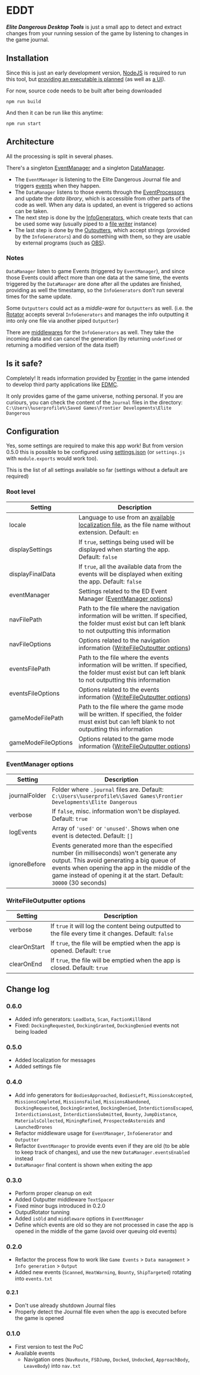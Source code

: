 # EDDT

**_Elite Dangerous Desktop Tools_** is just a small app to detect and extract changes from your running session of the game by listening to changes in the game journal.

## Installation

Since this is just an early development version, [NodeJS](https://nodejs.org/) is required to run this tool, but [providing an executable is planned](https://github.com/danikaze/eddt/issues/12) (as well as [a UI](https://github.com/danikaze/eddt/issues/11)).

For now, source code needs to be built after being downloaded

```
npm run build
```

And then it can be run like this anytime:

```
npm run start
```

## Architecture

All the processing is split in several phases.

There's a singleton [EventManager](src/ed/event-manager.ts) and a singleton [DataManager](src/ed/data-manager.ts).

- The `EventManager` is listening to the Elite Dangerous Journal file and triggers [events](src/ed/interfaces.ts) when they happen.
- The `DataManager` listens to those events through the [EventProcessors](src/event-processors) and update the _data library_, which is accessible from other parts of the code as well. When any data is updated, an event is triggered so actions can be taken.
- The next step is done by the [InfoGenerators](src/info-generators), which create texts that can be used some way (usually piped to a [file writer](src/outputters/write-file.ts) instance)
- The last step is done by the [Outputters](src/outputters), which accept strings (provided by the `InfoGenerators`) and do something with them, so they are usable by external programs (such as [OBS](https://obsproject.com/)).

### Notes

`DataManager` listen to game Events (triggered by `EventManager`), and since those Events could affect more than one data at the same time, the events triggered by the `DataManager` are done after all the updates are finished, providing as well the timestamp, so the `InfoGenerators` don't run several times for the same update.

Some `Outputters` could act as a _middle-ware_ for `Outputters` as well. (i.e. the [Rotator](src/outputters/rotator.ts) accepts several `InfoGenerators` and manages the info outputting it into only one file via another piped `Outputter`)

There are [middlewares](src/info-generators/middleware) for the `InfoGenerators` as well. They take the incoming data and can cancel the generation (by returning `undefined` or returning a modified version of the data itself)

## Is it safe?

Completely!
It reads information provided by [Frontier](https://frontier.co.uk/) in the game intended to develop third party applications like [EDMC](https://github.com/EDCD/EDMarketConnector).

It only provides game of the game universe, nothing personal.
If you are curiours, you can check the content of the `Journal` files in the directory: `C:\Users\%userprofile%\Saved Games\Frontier Developments\Elite Dangerous`

## Configuration

Yes, some settings are required to make this app work! But from version 0.5.0 this is possible to be configured using [settings.json](static/settings.json) (or `settings.js` with `module.exports` would work too).

This is the list of all settings available so far (settings without a default are required)

### Root level

| Setting             | Description                                                                                                                                                  |
| ------------------- | ------------------------------------------------------------------------------------------------------------------------------------------------------------ |
| locale              | Language to use from an [available localization file](static/locales), as the file name without extension. Default: `en`                                     |
| displaySettings     | If `true`, settings being used will be displayed when starting the app. Default: `false`                                                                     |
| displayFinalData    | If `true`, all the available data from the events will be displayed when exiting the app. Default: `false`                                                   |
| eventManager        | Settings related to the ED Event Manager ([EventManager options](#eventmanager-options))                                                                     |
| navFilePath         | Path to the file where the navigation information will be written. If specified, the folder must exist but can left blank to not outputting this information |
| navFileOptions      | Options related to the navigation information ([WriteFileOutputter options](#writefileoutputter-options))                                                    |
| eventsFilePath      | Path to the file where the events information will be written. If specified, the folder must exist but can left blank to not outputting this information     |
| eventsFileOptions   | Options related to the events information ([WriteFileOutputter options](#writefileoutputter-options))                                                        |
| gameModeFilePath    | Path to the file where the game mode will be written. If specified, the folder must exist but can left blank to not outputting this information              |
| gameModeFileOptions | Options related to the game mode information ([WriteFileOutputter options](#writefileoutputter-options))                                                     |

### EventManager options

| Setting       | Description                                                                                                                                                                                                                                                |
| ------------- | ---------------------------------------------------------------------------------------------------------------------------------------------------------------------------------------------------------------------------------------------------------- |
| journalFolder | Folder where `.journal` files are. Default: `C:\Users\%userprofile%\Saved Games\Frontier Developments\Elite Dangerous`                                                                                                                                     |
| verbose       | If `false`, misc. information won't be displayed. Default: `true`                                                                                                                                                                                          |
| logEvents     | Array of `'used'` or `'unused'`. Shows when one event is detected. Default: `[]`                                                                                                                                                                           |
| ignoreBefore  | Events generated more than the especified number (in milliseconds) won't generate any output. This avoid generating a big queue of events when opening the app in the middle of the game instead of opening it at the start. Default: `30000` (30 seconds) |

### WriteFileOutputter options

| Setting      | Description                                                                                           |
| ------------ | ----------------------------------------------------------------------------------------------------- |
| verbose      | If `true` it will log the content being outputted to the file every time it changes. Default: `false` |
| clearOnStart | If `true`, the file will be emptied when the app is opened. Default: `true`                           |
| clearOnEnd   | If `true`, the file will be emptied when the app is closed. Default: `true`                           |

## Change log

### 0.6.0

- Added info generators: `LoadData`, `Scan`, `FactionKillBond`
- Fixed: `DockingRequested`, `DockingGranted`, `DockingDenied` events not being loaded

### 0.5.0

- Added localization for messages
- Added settings file

### 0.4.0

- Add info generators for `BodiesApproached`, `BodiesLeft`, `MissionsAccepted`, `MissionsCompleted`, `MissionsFailed`, `MissionsAbandoned`, `DockingRequested`, `DockingGranted`, `DockingDenied`, `InterdictionsEscaped`, `InterdictionsLost`, `InterdictionsSubmitted`, `Bounty`, `JumpDistance`, `MaterialsCollected`, `MiningRefined`, `ProspectedAsteroids` and `LaunchedDrones`
- Refactor middleware usage for `EventManager`, `InfoGenerator` and `Outputter`
- Refactor `EventManager` to provide events even if they are old (to be able to keep track of changes), and use the new `DataManager.eventsEnabled` instead
- `DataManager` final content is shown when exiting the app

### 0.3.0

- Perform proper cleanup on exit
- Added Outputter middleware `TextSpacer`
- Fixed minor bugs introduced in 0.2.0
- OutputRotator tunning
- Added `isOld` and `middleware` options in `EventManager`
- Define which events are old so they are not processed in case the app is opened in the middle of the game (avoid over queuing old events)

### 0.2.0

- Refactor the process flow to work like `Game Events` > `Data management` > `Info generation` > `Output`
- Added new events (`Scanned`, `HeatWarning`, `Bounty`, `ShipTargeted`) rotating into `events.txt`

#### 0.2.1

- Don't use already shutdown Journal files
- Properly detect the Journal file even when the app is executed before the game is opened

### 0.1.0

- First version to test the PoC
- Available events
  - Navigation ones (`NavRoute`, `FSDJump`, `Docked`, `Undocked`, `ApproachBody`, `LeaveBody`) into `nav.txt`
